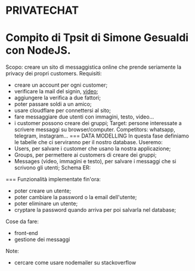 # PRIVATECHAT
Compito di Tpsit di Simone Gesualdi con NodeJS.
===
Scopo: creare un sito di messaggistica online che prende seriamente la privacy dei propri customers.
Requisiti:
- creare un account per ogni customer;
- verificare la mail del signin, [video](https://youtu.be/QDIOBsMBEI0?si=CsC0kRyFdx0yhj8E);
- aggiungere la verifica a due fattori;
- poter passare soldi a un amico;
- usare cloudflare per connettersi al sito;
- fare messaggiare due utenti con immagini, testo, video... 
- i customer possono creare dei gruppi;
Target: persone interessate a scrivere messaggi su browser/computer.
Competitors: whatsapp, telegram, instagram...
===
DATA MODELLING
In questa fase definiamo le tabelle che ci serviranno per il nostro database. 
Useremo:
- Users, per salvare i customer che usano la nostra applicazione;
- Groups, per permettere ai customers di creare dei gruppi;
- Messages (video, immagini e testo), per salvare i messaggi che si scrivono gli utenti;
Schema ER:

===
Funzionalità implementate fin'ora:
- poter creare un utente;
- poter cambiare la password o la email dell'utente;
- poter eliminare un utente;
- cryptare la password quando arriva per poi salvarla nel database;

Cose da fare:
- front-end
- gestione dei messaggi

Note:
- cercare come usare nodemailer su stackoverflow
